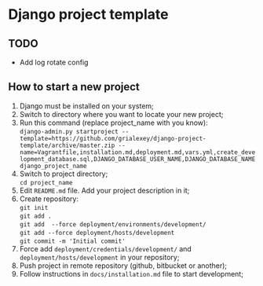 Django project template
=======================


TODO
----
* Add log rotate config


How to start a new project  
--------------------------
1. Django must be installed on your system;
2. Switch to directory where you want to locate your new project;
3. Run this command (replace project_name with you know):  
   `django-admin.py startproject --template=https://github.com/grialexey/django-project-template/archive/master.zip --name=Vagrantfile,installation.md,deployment.md,vars.yml,create_development_database.sql,DJANGO_DATABASE_USER_NAME,DJANGO_DATABASE_NAME django_project_name`  
4. Switch to project directory;  
   `cd project_name` 
5. Edit `README.md` file. Add your project description in it;
6. Create repository:  
   `git init`  
   `git add .`  
   `git add  --force deployment/environments/development/`  
   `git add --force deployment/hosts/development`  
   `git commit -m 'Initial commit'`
7. Force add `deployment/credentials/development/` and `deployment/hosts/development` in your repository;
7. Push project in remote repository (github, bitbucket or another);
8. Follow instructions in `docs/installation.md` file to start development;
